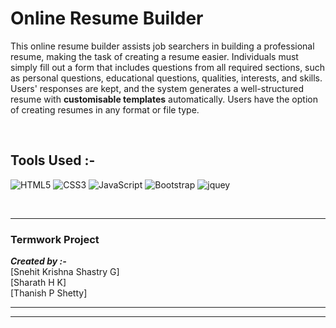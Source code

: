 # Online Resume Builder

<!-- ## Description -->

This online resume builder assists job searchers in building a professional resume, making the task of creating a resume easier. Individuals must simply fill out a form that includes questions from all required sections, such as personal questions, educational questions, qualities, interests, and skills. Users' responses are kept, and the system generates a well-structured resume with **customisable templates** automatically. Users have the option of creating resumes in any format or file type.

<br>


<!-- _**This project makes use of :**_

1. HTML
2. CSS
3. JavaScript
4. Bootstrap -->

## Tools Used :-
![HTML5](https://img.shields.io/badge/HTML5-E34F26?style=for-the-badge&logo=html5&logoColor=white)
![CSS3](https://img.shields.io/badge/CSS3-1572B6?style=for-the-badge&logo=css3&logoColor=white)
![JavaScript](https://img.shields.io/badge/JavaScript-323330?style=for-the-badge&logo=javascript&logoColor=F7DF1E)
![Bootstrap](https://img.shields.io/badge/Bootstrap-563D7C?style=for-the-badge&logo=bootstrap&logoColor=white)
![jquey](https://img.shields.io/badge/jQuery-0769AD?style=for-the-badge&logo=jquery&logoColor=white)

<br>
<hr>

<h3><b>Termwork Project</b></h3>

<!-- [Resume Builder](https://github.com/R-Ayush777/WDW_Project_CE104_CE108_CE144) -->
_**Created by :-**_ <br>[Snehit Krishna Shastry G]<br>[Sharath H K]<br>[Thanish P Shetty]

---


---

</a>

<!-- <b><h3>Video Link : </b>https://drive.google.com/file/d/1X8XSruU315Ziyao32fiOv2zgZ8U-nqOP/view</h3> -->
<!-- This online resume builder simplifies the work of making a resume for job seekers by help them in creating a professional resume. Individuals must simply complete a form that includes questions from all needed fields, including personal questions, educational questions, traits, interests, and skills, among others. The answers given by the users are saved, and the system generates a well-structured resume automatically with costomisable templates. Users can produce resumes in any format and file type. -->
